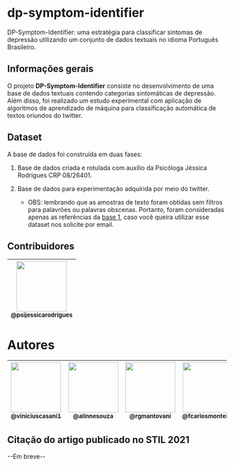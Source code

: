 # dp-symptom-identifier
DP-Symptom-Identifier: uma estratégia para classificar sintomas de depressão utilizando um conjunto de dados textuais no idioma Português Brasileiro.

## Informações gerais

O projeto **DP-Symptom-Identifier** consiste no desenvolvimento de uma base de dados textuais contendo categorias sintomáticas de depressão. Além disso, foi realizado um estudo experimental com aplicação de algoritmos de aprendizado de máquina para classificação automática de textos oriundos do twitter.

## Dataset

A base de dados foi construída em duas fases:

1. Base de dados criada e rotulada com auxílio da Psicóloga Jéssica Rodrigues CRP 08/26401.

2. Base de dados para experimentação adquirida por meio do twitter.

    - OBS: lembrando que as amostras de texto foram obtidas sem filtros para palavrões ou palavras obscenas. Portanto, foram consideradas apenas as referências da [base 1](dataset-rotulado.csv), caso você queira utilizar esse dataset nos solicite por email.

## Contribuidores

| [<img src="https://encurtador.com.br/otNQZ" width="115"><br><sub>@psijessicarodrigues</sub>](https://www.instagram.com/psijessicarodrigues) |
| :---: | 

# Autores
| [<img src="https://encurtador.com.br/insT2" width=115><br><sub>@viniciuscasani1</sub>](https://github.com/viniciuscasani1) | [<img src="https://avatars2.githubusercontent.com/u/8697990?s=460&v=4" width=115><br><sub>@alinnesouza</sub>](https://github.com/alinnesouza) | [<img src="https://avatars.githubusercontent.com/u/5933552?v=4" width=115><br><sub>@rgmantovani</sub>](https://github.com/rgmantovani) | [<img src="https://avatars2.githubusercontent.com/u/8319539?s=460&v=4" width=115><br><sub>@fcarlosmonteiro</sub>](https://github.com/fcarlosmonteiro) | 
| :---: | :---: | :---: | :---: |

## Citação do artigo publicado no STIL 2021

--Em breve--
